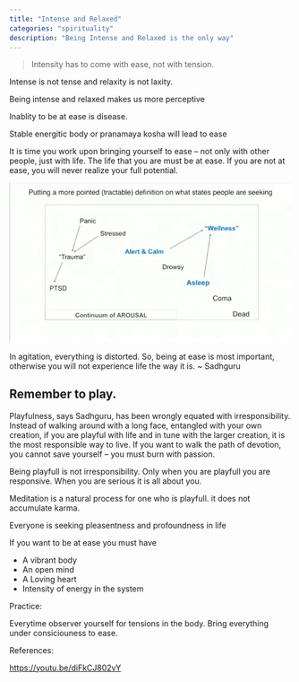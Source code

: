 ```yaml
---
title: "Intense and Relaxed"
categories: "spirituality"
description: "Being Intense and Relaxed is the only way"
---
```


> Intensity has to come with ease, not with tension.

Intense is not tense and relaxity is not laxity.

Being intense and relaxed makes us more perceptive

Inablity to be at ease is disease.

Stable energitic body or pranamaya kosha will lead to ease

It is time you work upon bringing yourself to ease – not only with other people, just with life. The life that you are must be at ease. If you are not at ease, you will never realize your full potential.

![Alert and Calm](./intense-and-relaxed.jpeg)

In agitation, everything is distorted. So, being at ease is most important, otherwise you will not experience life the way it is. ~ Sadhguru

## Remember to play.

Playfulness, says Sadhguru, has been wrongly equated with irresponsibility. Instead of walking around with a long face, entangled with your own creation, if you are playful with life and in tune with the larger creation, it is the most responsible way to live. If you want to walk the path of devotion, you cannot save yourself – you must burn with passion.

Being playfull is not irresponsibility. Only when you are playfull you are responsive. When you are serious it is all about you.

Meditation is a natural process for one who is playfull. it does not accumulate karma.

Everyone is seeking pleasentness and profoundness in life

If you want to be at ease you must have

- A vibrant body
- An open mind
- A Loving heart
- Intensity of energy in the system

Practice:

Everytime observer yourself for tensions in the body. Bring everything under consiciouness to ease.

References:

https://youtu.be/diFkCJ802vY
